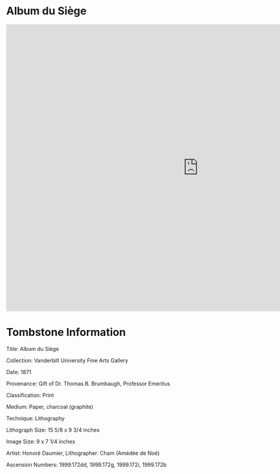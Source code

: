 # Album du Siège

<iframe src="https://www.exhibit.so/exhibits/WmomQBNqubsjy08yqBSl?embedded=true" width="1026" height="768" allowfullscreen allow="autoplay" frameborder="0"></iframe>

# Tombstone Information

Title: Album du Siège 

Collection: Vanderbilt University Fine Arts Gallery

Date: 1871

Provenance: Gift of Dr. Thomas B. Brumbaugh, Professor Emeritus

Classification: Print

Medium: Paper, charcoal (graphite)

Technique: Lithography

Lithograph Size: 15 5/8 x 9 3/4 inches

Image Size: 9 x 7 1/4 inches

Artist: Honoré Daumier, Lithographer: Cham (Amédée de Noé)

Ascension Numbers: 1999.172dd, 1999.172g, 1999.172i, 1999.172b
